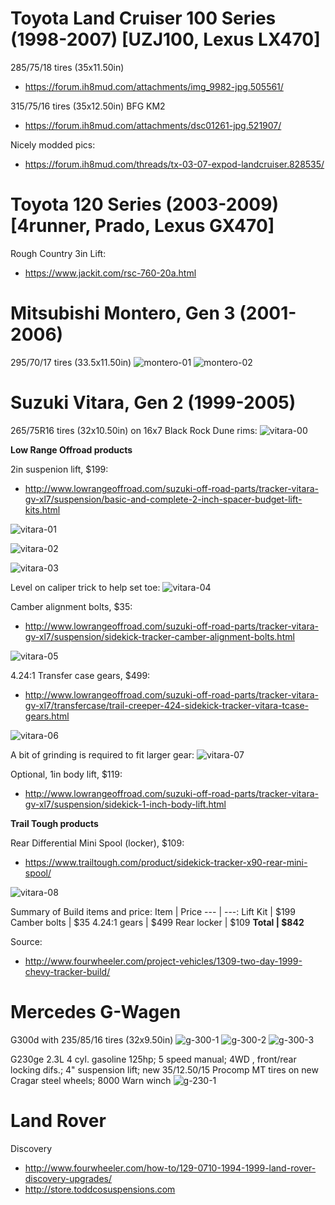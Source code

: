 <!-- TITLE: Sample Vehicles -->
<!-- SUBTITLE: A quick summary of Sample Vehicles -->


# Toyota Land Cruiser 100 Series (1998-2007) [UZJ100, Lexus LX470]
285/75/18 tires (35x11.50in)
* https://forum.ih8mud.com/attachments/img_9982-jpg.505561/

315/75/16 tires (35x12.50in) BFG KM2
* https://forum.ih8mud.com/attachments/dsc01261-jpg.521907/

Nicely modded pics:
* https://forum.ih8mud.com/threads/tx-03-07-expod-landcruiser.828535/


# Toyota 120 Series (2003-2009) [4runner, Prado, Lexus GX470]
Rough Country 3in Lift:
* https://www.jackit.com/rsc-760-20a.html


# Mitsubishi Montero, Gen 3 (2001-2006)
295/70/17 tires (33.5x11.50in)
![montero-01](/uploads/sample-vehicles/montero-01.jpg "montero-01")
![montero-02](/uploads/sample-vehicles/montero-02.jpg "montero-02")


# Suzuki Vitara, Gen 2 (1999-2005)
265/75R16 tires (32x10.50in) on 16x7 Black Rock Dune rims:
![vitara-00](https://lh5.googleusercontent.com/rTZlD5jbq8flyegYS621S6ovYmld0uF0ZY4wPgALPif_9qg_EgnhYKc9lwXefBfgl0PtmaOls_JXEBvCfsd4=w1366-h637 "vitara-00")


**Low Range Offroad products**

2in suspenion lift, $199:
* http://www.lowrangeoffroad.com/suzuki-off-road-parts/tracker-vitara-gv-xl7/suspension/basic-and-complete-2-inch-spacer-budget-lift-kits.html

![vitara-01](https://lh3.googleusercontent.com/N74PRSDfk-j2Vsv6JunYKAYl5KHzYimY9k9vj9NOFfEn6c8O0aHTl9_8zP7Mhm0IhczG6E_Anx5d_LZNa88K=w1366-h637-rw "vitara-01")

![vitara-02](https://lh5.googleusercontent.com/M7RHd_COqVdh6KNtMJuW0wlNwVYqDeMr8mftowf1qRdq5edTPtlfnC0btA0GtE_R8_bgRZ_y09MIcnZFqqzY=w1366-h637 "vitara-02")

![vitara-03](https://lh6.googleusercontent.com/i_InilsfGf1Cr84KdFbsyhQ4EvUsmsS4AABRj1X0Qi2TdmsPTtb_BSycJnRNnYScONyDeszUJwr86bojp5Zx=w1366-h637 "vitara-03")

Level on caliper trick to help set toe:
![vitara-04](https://lh6.googleusercontent.com/cOmRDip26QjkQG-SXBga0JSaBPzC-qJGmKA9dFqDHFFRYRa-NPnMkNs1eg9yXhTaGB__rjXyD-iyBJcABmqF=w1366-h637 "vitara-04")


Camber alignment bolts, $35:
* http://www.lowrangeoffroad.com/suzuki-off-road-parts/tracker-vitara-gv-xl7/suspension/sidekick-tracker-camber-alignment-bolts.html

![vitara-05](https://lh6.googleusercontent.com/n219zcGUH5JhO4kBZEQZZqeKqDSpfRytWpa20UAD_xGLeRndZYIu8iTX8oaktRIS5-Tysfgrz8cwQrP9H5Lt=w1366-h637 "vitara-05")


4.24:1 Transfer case gears, $499:
* http://www.lowrangeoffroad.com/suzuki-off-road-parts/tracker-vitara-gv-xl7/transfercase/trail-creeper-424-sidekick-tracker-vitara-tcase-gears.html

![vitara-06](https://lh3.googleusercontent.com/W9tHd2z9nK2i-I3Vnd1D2W929qjmpz0IWL_NhMmDw5C53d1oNCzpmb7jxigHTX6nTEaHsL4Qpm2L9j4NrzDn=w1366-h637 "vitara-06")

A bit of grinding is required to fit larger gear:
![vitara-07](https://lh5.googleusercontent.com/1Urb2LGo1oN0S0v2ktUGl9wHTcHDscv02OGCmN-NRSicgN8-HL2F8swSGHJpHm96gYpmr1TcEyJ2PZcocOWF=w1366-h637 "vitara-07")


Optional, 1in body lift, $119:
* http://www.lowrangeoffroad.com/suzuki-off-road-parts/tracker-vitara-gv-xl7/suspension/sidekick-1-inch-body-lift.html


**Trail Tough products**

Rear Differential Mini Spool (locker), $109:
* https://www.trailtough.com/product/sidekick-tracker-x90-rear-mini-spool/

![vitara-08](https://lh4.googleusercontent.com/vIQq6iU0fVDYtq6mfu45YWd-sEvOv6BLP02LEUuPc-dpehi00uSl9kd2VnGc57VsKVe1Sw_lj6NQn5nUjs0u=w1366-h637 "vitara-08")


Summary of Build items and price:
Item | Price
--- | ---:
Lift Kit | $199
Camber bolts | $35
4.24:1 gears | $499
Rear locker | $109
**Total | $842**


Source:
* http://www.fourwheeler.com/project-vehicles/1309-two-day-1999-chevy-tracker-build/


# Mercedes G-Wagen
G300d with 235/85/16 tires (32x9.50in)
![g-300-1](/uploads/sample-vehicles/g-300-1.jpeg "g-300-1")
![g-300-2](/uploads/sample-vehicles/g-300-2.jpeg "g-300-2")
![g-300-3](/uploads/sample-vehicles/g-300-3.jpeg "g-300-3")

G230ge
2.3L 4 cyl. gasoline 125hp; 5 speed manual; 4WD , front/rear locking difs.; 4" suspension lift; new 35/12.50/15 Procomp MT tires on new Cragar steel wheels; 8000 Warn winch
![g-230-1](/uploads/sample-vehicles/g-230-1.jpg "g-230-1")

# Land Rover
Discovery
* http://www.fourwheeler.com/how-to/129-0710-1994-1999-land-rover-discovery-upgrades/
* http://store.toddcosuspensions.com